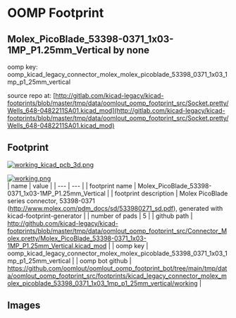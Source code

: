 # OOMP Footprint  
## Molex_PicoBlade_53398-0371_1x03-1MP_P1.25mm_Vertical  by none  
  
oomp key: oomp_kicad_legacy_connector_molex_molex_picoblade_53398_0371_1x03_1mp_p1_25mm_vertical  
  
source repo at: [http://gitlab.com/kicad-legacy/kicad-footprints/blob/master/tmp/data/oomlout_oomp_footprint_src/Socket.pretty/Wells_648-0482211SA01.kicad_mod](http://gitlab.com/kicad-legacy/kicad-footprints/blob/master/tmp/data/oomlout_oomp_footprint_src/Socket.pretty/Wells_648-0482211SA01.kicad_mod)  
## Footprint  
  
[![working_kicad_pcb_3d.png](working_kicad_pcb_3d_600.png)](working_kicad_pcb_3d.png)  
  
[![working.png](working_600.png)](working.png)  
| name | value | 
| --- | --- | 
| footprint name | Molex_PicoBlade_53398-0371_1x03-1MP_P1.25mm_Vertical | 
| footprint description | Molex PicoBlade series connector, 53398-0371 (http://www.molex.com/pdm_docs/sd/533980271_sd.pdf), generated with kicad-footprint-generator | 
| number of pads | 5 | 
| github path | http://github.com/kicad-legacy/kicad-footprints/blob/master/tmp/data/oomlout_oomp_footprint_src/Connector_Molex.pretty/Molex_PicoBlade_53398-0371_1x03-1MP_P1.25mm_Vertical.kicad_mod | 
| oomp key | oomp_kicad_legacy_connector_molex_molex_picoblade_53398_0371_1x03_1mp_p1_25mm_vertical | 
| oomp bot github | https://github.com/oomlout/oomlout_oomp_footprint_bot/tree/main/tmp/data/oomlout_oomp_footprint_src/footprints/kicad_legacy_connector_molex_molex_picoblade_53398_0371_1x03_1mp_p1_25mm_vertical/working | 
## Images  
